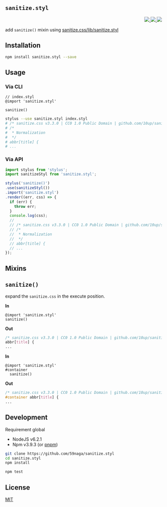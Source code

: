 `sanitize.styl`
---

<p align="right">
  <a href="https://npmjs.org/package/sanitize.styl">
    <img src="https://img.shields.io/npm/v/sanitize.styl.svg?style=flat-square">
  </a>
  <a href="https://travis-ci.org/59naga/sanitize.styl">
    <img src="http://img.shields.io/travis/59naga/sanitize.styl.svg?style=flat-square">
  </a>
  <a href="https://gemnasium.com/59naga/sanitize.styl">
    <img src="https://img.shields.io/gemnasium/59naga/sanitize.styl.svg?style=flat-square">
  </a>
</p>

add `sanitize()` mixin using [sanitize.css/lib/sanitize.styl](https://github.com/10up/sanitize.css#readme)

Installation
---

```bash
npm install sanitize.styl --save
```

Usage
---

### Via CLI

```stylus
// index.styl
@import 'sanitize.styl'

sanitize()
```

```bash
stylus --use sanitize.styl index.styl
# /* sanitize.css v3.3.0 | CC0 1.0 Public Domain | github.com/10up/sanitize.css */
# /*
#  * Normalization
#  */
# abbr[title] {
# ...
```

### Via API

```js
import stylus from 'stylus';
import sanitizeStyl from 'sanitize.styl';

stylus('sanitize()')
.use(sanitizeStyl())
.import('sanitize.styl')
.render((err, css) => {
  if (err) {
    throw err;
  }
  console.log(css);
  //
  // /* sanitize.css v3.3.0 | CC0 1.0 Public Domain | github.com/10up/sanitize.css */
  // /*
  //  * Normalization
  //  */
  // abbr[title] {
  // ...
});
```

Mixins
---

## `sanitize()`

expand the `sanitize.css` in the execute position.

**In**
```stylus
@import 'sanitize.styl'
sanitize()
```

**Out**
```css
/* sanitize.css v3.3.0 | CC0 1.0 Public Domain | github.com/10up/sanitize.css */
abbr[title] {
...
```

**In**
```stylus
@import 'sanitize.styl'
#container
  sanitize()
```

**Out**
```css
/* sanitize.css v3.3.0 | CC0 1.0 Public Domain | github.com/10up/sanitize.css */
#container abbr[title] {
...
```

Development
---
Requirement global
* NodeJS v6.2.1
* Npm v3.9.3 (or [pnpm](https://github.com/rstacruz/pnpm))

```bash
git clone https://github.com/59naga/sanitize.styl
cd sanitize.styl
npm install

npm test
```

License
---
[MIT](http://59naga.mit-license.org/)
